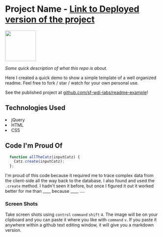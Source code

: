 # Project Name - [Link to Deployed version of the project](https://github.com/sf-wdi-labs/readme-example)

<img src="https://cloud.githubusercontent.com/assets/7833470/10423298/ea833a68-7079-11e5-84f8-0a925ab96893.png" width="100">


*Some quick description of what this repo is about.*

Here I created a quick demo to show a simple template of a well organized readme. Feel free to fork / star / watch for your own personal use.

See the published project at [github.com/sf-wdi-labs/readme-example](https://github.com/sf-wdi-labs/readme-example)!

## Technologies Used

<li> jQuery </li>
<li> HTML </li>
<li> CSS </li>

## Code I'm Proud Of

```javascript
  function allTheCatz(inputCatz) {
    Catz.create(inputCatz);
  };
```

I'm proud of this code because it required me to trace complex data from the client-side all the way back to the database. I also found and used the `.create` method. I hadn't seen it before, but once I figured it out it worked better for me than ____ because ____ ....

### Screen Shots

Take screen shots using `control` `command` `shift` `4`. The image will be on your clipboard and you can paste it where you like with `command` `v`. If you paste it anywhere within a github text editing window, it will give you a markdown version.
